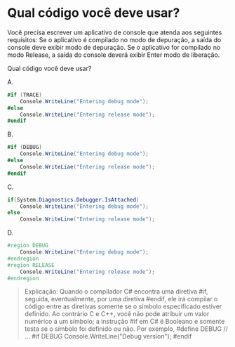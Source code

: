 ﻿Qual código você deve usar?
==========================

Você precisa escrever um aplicativo de console que atenda aos seguintes requisitos:
Se o aplicativo é compilado no modo de depuração, a saída do console deve exibir
modo de depuração.
Se o aplicativo for compilado no modo Release, a saída do console deverá exibir Enter
modo de liberação.

Qual código você deve usar?

A. 
```csharp
#if (TRACE)
    Console.WriteLine("Entering debug mode");
#else
    Console.WriteLine("Entering release mode");
#endif
```
B.
```csharp
#if (DEBUG)
    Console.WriteLine("Entering debug mode");
#else
    Console.WriteLiae("Entering release mode");
#endif
```
C. 
```csharp
if(System.Diagnostics.Debugger.IsAttached)
    Console.WriteLine("Entering debug mode");
else
    Console.WriteLine("Entering release mode");
```
D. 
```csharp
#region DEBUG
    Console.WriteLine("Entering debug mode");
#endregion
#region RELEASE
    Console.WriteLine("Entering release mode");
#endregion
```

> Explicação:
> Quando o compilador C# encontra uma diretiva #if, seguida, eventualmente, por uma diretiva #endif,
> ele irá compilar o código entre as diretivas somente se o símbolo especificado estiver definido. Ao contrário
> C e C++, você não pode atribuir um valor numérico a um símbolo; a instrução #if em C# é
> Booleano e somente testa se o símbolo foi definido ou não. Por exemplo,
> #define DEBUG
> // ...
> #if DEBUG
> Console.WriteLine("Debug version");
> #endif
> 
> 